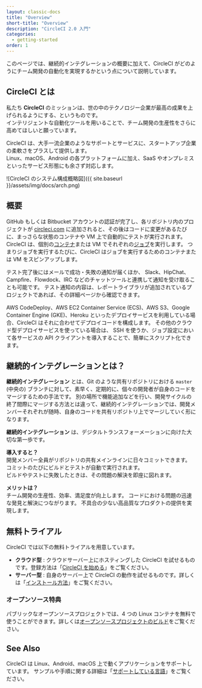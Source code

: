 ```yaml
---
layout: classic-docs
title: "Overview"
short-title: "Overview"
description: "CircleCI 2.0 入門"
categories:
  - getting-started
order: 1
---
```

このページでは、継続的インテグレーションの概要に加えて、CircleCI がどのようにチーム開発の自動化を実現するかという点について説明しています。

## CircleCI とは

私たち **CircleCI** のミッションは、世の中のテクノロジー企業が最高の成果を上げられるようにする、というものです。  
インテリジェントな自動化ツールを用いることで、チーム開発の生産性をさらに高めてほしいと願っています。

CircleCI は、大手一流企業のようなサポートとサービスに、スタートアップ企業の柔軟さをプラスして提供します。  
Linux、macOS、Android の各プラットフォームに加え、SaaS やオンプレミスといったサービス形態にも余さず対応します。

![CircleCI のシステム構成概略図]({{ site.baseurl }}/assets/img/docs/arch.png)

## 概要

GitHub もしくは Bitbucket アカウントの認証が完了し、各リポジトリ内のプロジェクトが [circleci.com](https://circleci.com) に追加されると、その後はコードに変更があるたびに、まっさらな状態のコンテナや VM 上で自動的にテストが実行されます。 CircleCI は、個別の[コンテナ]({{site.baseurl}}/ja/2.0/glossary/#container)または VM でそれぞれの[ジョブ]({{site.baseurl}}/ja/2.0/glossary/#job)を実行します。 つまりジョブを実行するたびに、CircleCI はジョブを実行するためのコンテナまたは VM をスピンアップします。

テスト完了後にはメールで成功・失敗の通知が届くほか、 Slack、HipChat、Campfire、Flowdock、IRC などのチャットツールと連携して通知を受け取ることも可能です。 テスト通知の内容は、レポートライブラリが追加されているプロジェクトであれば、その詳細ページから確認できます。

AWS CodeDeploy、AWS EC2 Container Service (ECS)、AWS S3、Google Container Engine (GKE)、Heroku といったデプロイサービスを利用している場合、CircleCI はそれに合わせてデプロイコードを構成します。 その他のクラウド型デプロイサービスを使っている場合は、 SSH を使うか、ジョブ設定において各サービスの API クライアントを導入することで、簡単にスクリプト化できます。

## 継続的インテグレーションとは？

**継続的インテグレーション** とは、Git のような共有リポジトリにおける `master` (中央の) ブランチに対して、素早く、定期的に、個々の開発者が自身のコードをマージするための手法です。 別の場所で機能追加などを行い、開発サイクルの終了間際にマージする方法とは違って、継続的インテグレーションでは、開発メンバーそれぞれが随時、自身のコードを共有リポジトリ上でマージしていく形になります。

**継続的インテグレーション** は、デジタルトランスフォーメーションに向けた大切な第一歩です。

**導入すると？**  
開発メンバー全員がリポジトリの共有メインラインに日々コミットできます。  
コミットのたびにビルドとテストが自動で実行されます。  
ビルドやテストに失敗したときは、その問題の解決を即座に図れます。

**メリットは？**  
チーム開発の生産性、効率、満足度が向上します。 コードにおける問題の迅速な発見と解決につながります。 不具合の少ない高品質なプロダクトの提供を実現します。

## 無料トライアル

CircleCI では以下の無料トライアルを用意しています。

- **クラウド型** : クラウドサーバー上にホスティングした CircleCI を試せるものです。登録方法は「[CircleCI を始める]({{site.baseurl}}/ja/2.0/first-steps/)」をご覧ください。
- **サーバー型** : 自身のサーバー上で CircleCI の動作を試せるものです。詳しくは「[インストール方法]({{site.baseurl}}/ja/2.0/single-box/)」をご覧ください。

### オープンソース特典

パブリックなオープンソースプロジェクトでは、4 つの Linux コンテナを無料で使うことができます。詳しくは[オープンソースプロジェクトのビルド]({{site.baseurl}}/ja/2.0/oss/)をご覧ください。

## See Also

CircleCI は Linux、Android、macOS 上で動くアプリケーションをサポートしています。 サンプルや手順に関する詳細は「[サポートしている言語]({{site.baseurl}}/ja/2.0/demo-apps/)」をご覧ください。